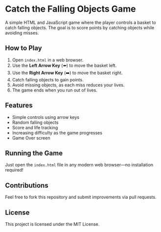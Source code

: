# Catch the Falling Objects Game

A simple HTML and JavaScript game where the player controls a basket to catch falling objects. The goal is to score points by catching objects while avoiding misses.

## How to Play
1. Open `index.html` in a web browser.
2. Use the **Left Arrow Key** (⬅️) to move the basket left.
3. Use the **Right Arrow Key** (➡️) to move the basket right.
4. Catch falling objects to gain points.
5. Avoid missing objects, as each miss reduces your lives.
6. The game ends when you run out of lives.

## Features
- Simple controls using arrow keys
- Random falling objects
- Score and life tracking
- Increasing difficulty as the game progresses
- Game Over screen

## Running the Game
Just open the `index.html` file in any modern web browser—no installation required!

## Contributions
Feel free to fork this repository and submit improvements via pull requests.

## License
This project is licensed under the MIT License.

